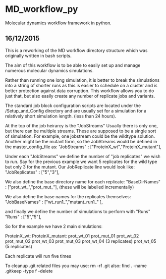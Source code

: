 # MD_workflow_py

Molecular dynamics workflow framework in python.

## 16/12/2015

This is a reworking of the MD workflow directory structure which was originally
written in bash scripts.

The aim of this workflow is to be able to easily set up and manage numerous 
molecular dynamics simulations.

Rather than running one long simulation, it is better to break the simulations 
into a string of shorter runs as this is easier to schedule on a cluster and 
is better protection against data corruption. This workflow allows you to do 
just that, but also easily create any number of replicate jobs and variants. 

The standard job block configuration scripts are located under the /Setup_and_Config directory
and are usually set for a simulation for a relatively short simulation length.
(less than 24 hours). 



At the top of the job heirarcy is the "JobStreams"
Usually there is only one, but there can be multiple streams. These are
supposed to be a single sort of simulation. For example, one jobstream 
could be the wildtype solution.  Another might be the mutant form, so the 
JobStreams would be defined in the master_config_file as: 
"JobStreams"    : ["ProteinX_wt","ProteinX_mutant"],

Under each "JobStreams" we define the number of "job replicates" we wish to 
run. Say for the previous example we want 5 replicates for the wild type but only 
3 for the mutant. Our JobReplicate line would look like: 
"JobReplicates" : ["5","3"],

We also define the base directory name for each replicate:
"BaseDirNames"  : ["prot_wt_","prot_mut_"],
(these will be labelled incrementally)

We also define the base names for the replicates themselves:
"JobBaseNames"  : ["wt_run1_","mutant_run1_" ],

and finally we define the number of simulations to perform with "Runs"
"Runs"          : ["5","5"],

So for the example we have 2 main simulations:

  ProteinX_wt:			ProteinX_mutant:
	prot_wt_01		prot_mut_01
	prot_wt_02		prot_mut_02
	prot_wt_03		prot_mut_03
	prot_wt_04             (3 replicates)
	prot_wt_05
      (5 replicates)

Each replicate will run five times 



To cleanup .git related files you may use:
rm -rf .git
also:
find . -name .gitkeep -type f -delete

 
